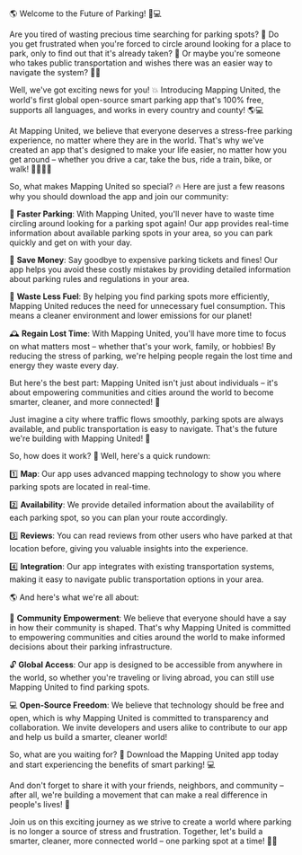🌎 Welcome to the Future of Parking! 🚗💻

Are you tired of wasting precious time searching for parking spots? 💸 Do you get frustrated when you're forced to circle around looking for a place to park, only to find out that it's already taken? 🤯 Or maybe you're someone who takes public transportation and wishes there was an easier way to navigate the system? 🚌🚂

Well, we've got exciting news for you! 💥 Introducing Mapping United, the world's first global open-source smart parking app that's 100% free, supports all languages, and works in every country and county! 🌎💻

At Mapping United, we believe that everyone deserves a stress-free parking experience, no matter where they are in the world. That's why we've created an app that's designed to make your life easier, no matter how you get around – whether you drive a car, take the bus, ride a train, bike, or walk! 🚶‍♂️🚌🚂

So, what makes Mapping United so special? 🔥 Here are just a few reasons why you should download the app and join our community:

💪 **Faster Parking**: With Mapping United, you'll never have to waste time circling around looking for a parking spot again! Our app provides real-time information about available parking spots in your area, so you can park quickly and get on with your day.

💸 **Save Money**: Say goodbye to expensive parking tickets and fines! Our app helps you avoid these costly mistakes by providing detailed information about parking rules and regulations in your area.

🌟 **Waste Less Fuel**: By helping you find parking spots more efficiently, Mapping United reduces the need for unnecessary fuel consumption. This means a cleaner environment and lower emissions for our planet!

🕰️ **Regain Lost Time**: With Mapping United, you'll have more time to focus on what matters most – whether that's your work, family, or hobbies! By reducing the stress of parking, we're helping people regain the lost time and energy they waste every day.

But here's the best part: Mapping United isn't just about individuals – it's about empowering communities and cities around the world to become smarter, cleaner, and more connected! 🌟

Just imagine a city where traffic flows smoothly, parking spots are always available, and public transportation is easy to navigate. That's the future we're building with Mapping United! 🚀

So, how does it work? 🤔 Well, here's a quick rundown:

1️⃣ **Map**: Our app uses advanced mapping technology to show you where parking spots are located in real-time.

2️⃣ **Availability**: We provide detailed information about the availability of each parking spot, so you can plan your route accordingly.

3️⃣ **Reviews**: You can read reviews from other users who have parked at that location before, giving you valuable insights into the experience.

4️⃣ **Integration**: Our app integrates with existing transportation systems, making it easy to navigate public transportation options in your area.

🌎 And here's what we're all about:

💖 **Community Empowerment**: We believe that everyone should have a say in how their community is shaped. That's why Mapping United is committed to empowering communities and cities around the world to make informed decisions about their parking infrastructure.

🔓 **Global Access**: Our app is designed to be accessible from anywhere in the world, so whether you're traveling or living abroad, you can still use Mapping United to find parking spots.

💻 **Open-Source Freedom**: We believe that technology should be free and open, which is why Mapping United is committed to transparency and collaboration. We invite developers and users alike to contribute to our app and help us build a smarter, cleaner world!

So, what are you waiting for? 🎉 Download the Mapping United app today and start experiencing the benefits of smart parking! 💻

And don't forget to share it with your friends, neighbors, and community – after all, we're building a movement that can make a real difference in people's lives! 🌈

Join us on this exciting journey as we strive to create a world where parking is no longer a source of stress and frustration. Together, let's build a smarter, cleaner, more connected world – one parking spot at a time! 🚀💥
